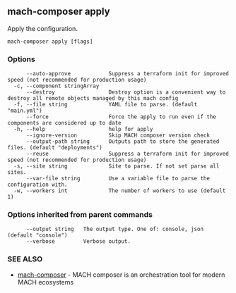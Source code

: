 ## mach-composer apply

Apply the configuration.

```
mach-composer apply [flags]
```

### Options

```
      --auto-approve            Suppress a terraform init for improved speed (not recommended for production usage)
  -c, --component stringArray   
      --destroy                 Destroy option is a convenient way to destroy all remote objects managed by this mach config
  -f, --file string             YAML file to parse. (default "main.yml")
      --force                   Force the apply to run even if the components are considered up to date
  -h, --help                    help for apply
      --ignore-version          Skip MACH composer version check
      --output-path string      Outputs path to store the generated files. (default "deployments")
      --reuse                   Suppress a terraform init for improved speed (not recommended for production usage)
  -s, --site string             Site to parse. If not set parse all sites.
      --var-file string         Use a variable file to parse the configuration with.
  -w, --workers int             The number of workers to use (default 1)
```

### Options inherited from parent commands

```
      --output string   The output type. One of: console, json (default "console")
      --verbose         Verbose output.
```

### SEE ALSO

* [mach-composer](mach-composer.md)	 - MACH composer is an orchestration tool for modern MACH ecosystems

